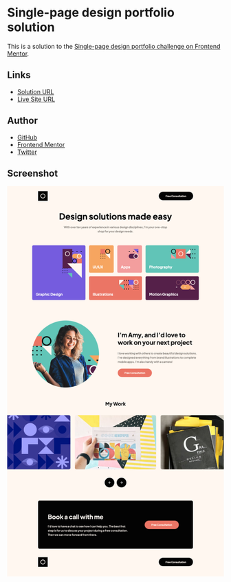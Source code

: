 # Single-page design portfolio solution

This is a solution to the [Single-page design portfolio challenge on Frontend Mentor](https://www.frontendmentor.io/challenges/singlepage-design-portfolio-2MMhyhfKVo).

## Links

-   [Solution URL](https://github.com/ionStici/single-page-design-portfolio-fem)
-   [Live Site URL](https://ionstici.github.io/single-page-design-portfolio-fem)

## Author

-   [GitHub](https://github.com/ionStici)
-   [Frontend Mentor](https://www.frontendmentor.io/profile/ionStici)
-   [Twitter](https://twitter.com/ionStici_)

## Screenshot

![](./src/assets/screenshot.png)
